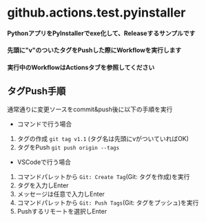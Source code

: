 # github.actions.test.pyinstaller

#### PythonアプリをPyInstallerでexe化して、Releaseするサンプルです
#### 先頭に"v"のついたタグをPushした際にWorkflowを実行します
#### 実行中のWorkflowはActionsタブを参照してください

## タグPush手順

 通常通りに変更ソースをcommit&push後に以下の手順を実行
 
 - コマンドで行う場合

 1. タグの作成 `git tag v1.1` (タグ名は先頭にvがついていればOK)
 1. タグをPush `git push origin --tags`

- VSCodeで行う場合
 1. コマンドパレットから `Git: Create Tag`(Git: タグを作成)を実行
 1. タグを入力しEnter
 1. メッセージは任意で入力しEnter
 1. コマンドパレットから `Git: Push Tags`(Git: タグをプッシュ)を実行
 1. Pushするリモートを選択しEnter
